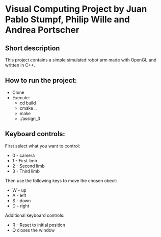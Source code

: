 # Visual Computing Project by Juan Pablo Stumpf, Philip Wille and Andrea Portscher

## Short description

This project contains a simple simulated robot arm made with OpenGL and written in C++. 

## How to run the project:
- Clone
- Execute:
    - cd build
    - cmake ..
    - make
    - ./assign_3

 
## Keyboard controls:

First select what you want to control:
- 0 - camera
- 1 - First limb
- 2 - Second limb
- 3 - Third limb

Then use the following keys to move the chosen obect:
- W - up
- A - left
- S - down
- D - right

Additional keyboard controls:
- R - Reset to initial position
- Q closes the window
